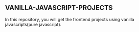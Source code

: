 ## VANILLA-JAVASCRIPT-PROJECTS

In this repository, you will get the frontend projects using vanilla javascripts(pure javascript).

